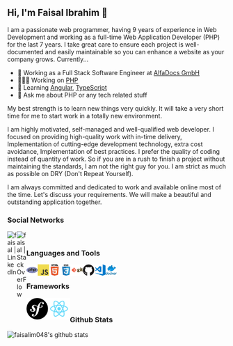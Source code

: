 ## Hi, I'm Faisal Ibrahim 👋

I am a passionate web programmer, having 9 years of experience in Web Development and working as a full-time Web Application Developer (PHP) for the last 7 years. I take great care to ensure each project is well-documented and easily maintainable so you can enhance a website as your company grows. Currently...

- 💼 Working as a Full Stack Software Engineer at [AlfaDocs GmbH](https://www.alfadocs.com/)
- 👨🏻‍💻 Working on [PHP](https://www.php.net/)
- 🌱 Learning [Angular](https://angular.io/), [TypeScript](https://www.typescriptlang.org/)
- 💬 Ask me about PHP or any tech related stuff

My best strength is to learn new things very quickly. It will take a very short time for me to start work in a totally new environment.

I am highly motivated, self-managed and well-qualified web developer. I focused on providing high-quality work with in-time delivery, Implementation of cutting-edge development technology, extra cost avoidance, Implementation of best practices. I prefer the quality of coding instead of quantity of work. So if you are in a rush to finish a project without maintaining the standards, I am not the right guy for you. I am strict as much as possible on DRY (Don't Repeat Yourself).

I am always committed and dedicated to work and available online most of the time. Let's discuss your requirements. We will make a beautiful and outstanding application together. 

### Social Networks
[<img align="left" alt="faisal | LinkedIn" width="22px" src="https://cdn.jsdelivr.net/npm/simple-icons@v3/icons/linkedin.svg" />][linkedin]
[<img align="left" alt="faisal | StackOverFlow" width="22px" src="https://cdn.sstatic.net/Sites/stackoverflow/company/Img/logos/so/so-icon.svg" />][stackoverflow]

<p>&nbsp;</p>

### Languages and Tools
<img align="left" alt="PHP" width="26px" src="https://raw.githubusercontent.com/github/explore/80688e429a7d4ef2fca1e82350fe8e3517d3494d/topics/php/php.png" />
<img align="left" alt="JavaScript" width="26px" src="https://raw.githubusercontent.com/github/explore/80688e429a7d4ef2fca1e82350fe8e3517d3494d/topics/javascript/javascript.png" />
<img align="left" alt="HTML5" width="26px" src="https://raw.githubusercontent.com/github/explore/80688e429a7d4ef2fca1e82350fe8e3517d3494d/topics/html/html.png" />
<img align="left" alt="CSS3" width="26px" src="https://raw.githubusercontent.com/github/explore/80688e429a7d4ef2fca1e82350fe8e3517d3494d/topics/css/css.png" />
<img align="left" alt="Git" width="26px" src="https://raw.githubusercontent.com/github/explore/80688e429a7d4ef2fca1e82350fe8e3517d3494d/topics/git/git.png" />
<img align="left" alt="GitHub" width="26px" src="https://raw.githubusercontent.com/github/explore/78df643247d429f6cc873026c0622819ad797942/topics/github/github.png" />
<img align="left" alt="Visual Studio Code" width="26px" src="https://raw.githubusercontent.com/github/explore/80688e429a7d4ef2fca1e82350fe8e3517d3494d/topics/visual-studio-code/visual-studio-code.png" />
<img align="left" alt="Docker" width="26px" src="https://raw.githubusercontent.com/github/explore/80688e429a7d4ef2fca1e82350fe8e3517d3494d/topics/docker/docker.png" />

<p>&nbsp;</p>

### Frameworks
<img align="left" alt="symfony" height="50" src="https://raw.githubusercontent.com/github/explore/80688e429a7d4ef2fca1e82350fe8e3517d3494d/topics/symfony/symfony.png" />
<img align="left" alt="react" height="50" src="https://raw.githubusercontent.com/github/explore/80688e429a7d4ef2fca1e82350fe8e3517d3494d/topics/react/react.png" />
<p>&nbsp;</p>

### Github Stats
![faisalim048's github stats](https://github-readme-stats.vercel.app/api?username=faisalim048&show_icons=true&line_height=30)

[linkedin]: https://www.linkedin.com/in/engr-faisal-ibrahim/
[stackoverflow]: https://stackoverflow.com/users/3185734/faisal
